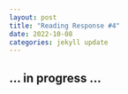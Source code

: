 ```yaml
---
layout: post
title: "Reading Response #4"
date: 2022-10-08
categories: jekyll update
---
```

## ... in progress ...
